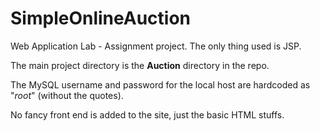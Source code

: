 # SimpleOnlineAuction
Web Application Lab - Assignment project. The only thing used is JSP.

The main project directory is the __Auction__ directory in the repo.

The MySQL username and password for the local host are hardcoded as "_root_" (without the quotes).

No fancy front end is added to the site, just the basic HTML stuffs.
